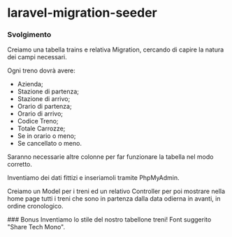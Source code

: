 # laravel-migration-seeder

### Svolgimento
Creiamo una tabella trains e relativa Migration, cercando di capire la natura dei campi necessari. 

Ogni treno dovrà avere:

- Azienda;
- Stazione di partenza;
- Stazione di arrivo;
- Orario di partenza;
- Orario di arrivo;
- Codice Treno;
- Totale Carrozze;
- Se in orario o meno;
- Se cancellato o meno.

Saranno necessarie altre colonne per far funzionare la tabella nel modo corretto.

Inventiamo dei dati fittizi e inseriamoli tramite PhpMyAdmin.

Creiamo un Model per i treni ed un relativo Controller per poi mostrare nella home page tutti i treni che sono in partenza dalla data odierna in avanti, in ordine cronologico.

### Bonus 
Inventiamo lo stile del nostro tabellone treni! 
Font suggerito "Share Tech Mono".